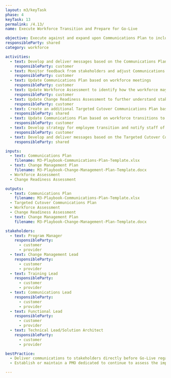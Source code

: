 ```yaml
---
layout: m3/keyTask
phase: 4
keyTask: 13
permalink: /4.13/
name: Execute Workforce Transition and Prepare for Go-Live

objective: Execute against and expand upon Communications Plan to include targeted communications against the Cutover Plan.
responsibleParty: shared
category: workforce

activities:
  - text: Develop and deliver messages based on the Communications Plan
    responsibleParty: customer
  - text: Monitor feedback from stakeholders and adjust Communications Plan
    responsibleParty: customer
  - text: Update Communications Plan based on workforce meetings
    responsibleParty: customer
  - text: Update Workforce Assessment to identify how the workforce may be impacted by the migration
    responsibleParty: customer
  - text: Update Change Readiness Assessment to further understand stakeholder ability to adapt to change; update the Change Management Plan as necessary
    responsibleParty: customer
  - text: Create an additional Targeted Cutover Communications Plan based on Go-Live schedule and activities
    responsibleParty: shared
  - text: Update Communications Plan based on workforce transitions to the Target State Organization Design, if needed
    responsibleParty: customer
  - text: Develop strategy for employee transition and notify staff of reorganization, if required
    responsibleParty: customer
  - text: Develop and deliver messages based on the Targeted Cutover Communications Plan
    responsibleParty: shared

inputs:
  - text: Communications Plan
    filename: M3-Playbook-Communications-Plan-Template.xlsx
  - text: Change Management Plan
    filename: M3-Playbook-Change-Management-Plan-Template.docx
  - Workforce Assessment
  - Change Readiness Assessment

outputs:
  - text: Communications Plan
    filename: M3-Playbook-Communications-Plan-Template.xlsx
  - Targeted Cutover Communications Plan
  - Workforce Assessment
  - Change Readiness Assessment
  - text: Change Management Plan
    filename: M3-Playbook-Change-Management-Plan-Template.docx

stakeholders:
  - text: Program Manager
    responsibleParty:
      - customer
      - provider
  - text: Change Management Lead
    responsibleParty:
      - customer
      - provider
  - text: Training Lead
    responsibleParty:
      - customer
      - provider
  - text: Communications Lead
    responsibleParty:
      - customer
      - provider
  - text: Functional Lead
    responsibleParty:
      - customer
      - provider
  - text: Technical Lead/Solution Architect
    responsibleParty:
      - customer
      - provider

bestPractice:
  - Deliver communications to stakeholders directly before Go-Live regarding new systems, processes, and roles
  - Establish or maintain a PMO dedicated to continue to assess the impact of reorganization on the workforce

---
```

